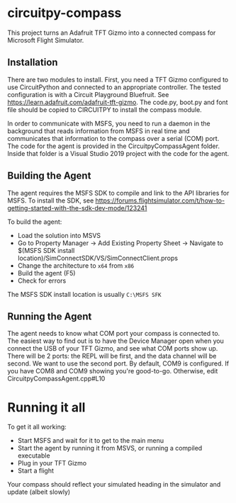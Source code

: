 # circuitpy-compass
This project turns an Adafruit TFT Gizmo into a connected compass for Microsoft Flight Simulator.

## Installation

There are two modules to install. First, you need a TFT Gizmo configured to use CircuitPython and connected to an appropriate controller. The tested configuration is with a Circuit Playground Bluefruit. See https://learn.adafruit.com/adafruit-tft-gizmo. The code.py, boot.py and font file should be copied to CIRCUITPY to install the compass module.

In order to communicate with MSFS, you need to run a daemon in the background that reads information from MSFS in real time and communicates that information to the compass over a serial (COM) port. The code for the agent is provided in the CircuitpyCompassAgent folder. Inside that folder is a Visual Studio 2019 project with the code for the agent.

## Building the Agent

The agent requires the MSFS SDK to compile and link to the API libraries for MSFS. To install the SDK, see https://forums.flightsimulator.com/t/how-to-getting-started-with-the-sdk-dev-mode/123241

To build the agent:

- Load the solution into MSVS
- Go to Property Manager -> Add Existing Property Sheet -> Navigate to $(MSFS SDK install location)/SimConnectSDK/VS/SimConnectClient.props
- Change the architecture to `x64` from `x86`
- Build the agent (F5)
- Check for errors

The MSFS SDK install location is usually `C:\MSFS SFK`

## Running the Agent

The agent needs to know what COM port your compass is connected to. The easiest way to find out is to have the Device Manager open when you connect the USB of your TFT Gizmo, and see what COM ports show up. There will be 2 ports: the REPL will be first, and the data channel will be second. We want to use the second port. By default, COM9 is configured. If you have COM8 and COM9 showing you're good-to-go. Otherwise, edit CircuitpyCompassAgent.cpp#L10

# Running it all

To get it all working:

- Start MSFS and wait for it to get to the main menu
- Start the agent by running it from MSVS, or running a compiled executable
- Plug in your TFT Gizmo
- Start a flight

Your compass should reflect your simulated heading in the simulator and update (albeit slowly)
